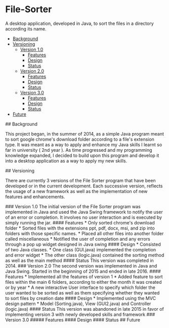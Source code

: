 # File-Sorter

  A desktop application, developed in Java, to sort the files in a directory according its name.

* [Background](#headers)  
* [Versioning](#headers) <br/>
  * [Version 1.0](#headers) <br/>
    * [Features](#headers) <br/>
    * [Design](#headers) <br/>
    * [Status](#headers) <br/>
  * [Version 2.0](#headers) <br/>
    * [Features](#headers) <br/>
    * [Design](#headers) <br/>
    * [Status](#headers) <br/>
  * [Version 3.0](#headers) <br/>
    * [Features](#headers) <br/>
    * [Design](#headers) <br/>
    * [Status](#headers) <br/>
* [Future](#headers) <br/>

<a name="headers"/>
## Background

  This project began, in the summer of 2014, as a simple Java program meant to sort google chrome's download folder according to a file's extension type. It was meant as a way to apply and enhance my Java skills I learnt so far in university ( 2nd year ). As time progressed and my programming knowledge expanded, I decided to build upon this program and develop it into a desktop application as a way to apply my new skills. 

<a name="headers"/>
## Versioning

 There are currently 3 versions of the File Sorter program that have been developed or in the current development. Each successive version, reflects the usage of a new framework as well as the implementation of new features and enhancements. 

<a name="headers"/>
### Version 1.0
  The initial version of the File Sorter program was implemented in Java and used the Java Swing framework to notify the user of an error or completion. It involves no user interaction and is executed by simply running the jar.
  
<a name="headers"/>
#### Features
* Only sorted chrome's download folder
* Sorted files with the extensions ppt, pdf, docx, msi, and zip into folders with those specific names. 
* Placed all other files into another folder called miscellaneous
* Notified the user of completion and any errors through a pop up widget designed in Java swing

<a name="headers"/>
#### Design
* Consisted of two Java classes. 
* One class (GUI.java) implemented the completion and error widget
* The other class (logic.java) contained the sorting method as well as the main method

<a name="headers"/>
#### Status
  This version was completed in 2014.

<a name="headers"/>
### Version 2.0
  The second version was implemented in Java and Java Swing. Started in the beginning of 2015 and ended in late 2016.
  
<a name="headers"/>
#### Features
* Implemented all the features of version 1
* Added feature to sort files within the main 6 folders, according to either the month it was created or by year
* A new interactive User interface to specify which folder the user wanted to be sorted as well as them specifying whether they wanted to sort files by creation date

<a name="headers"/>
#### Design
* Implemented using the MVC design pattern
* Model (Sorting.java),  View (GUI2.java) and Controller (logic.java)

<a name="headers"/>
#### Status
  This version was abandoned in late 2015 in favor of implementing version 3 with newly developed skills and framework

<a name="headers"/>
### Version 3.0

<a name="headers"/>
##### Features
<a name="headers"/>
#### Design
<a name="headers"/>
#### Status

<a name="headers"/>
## Future
